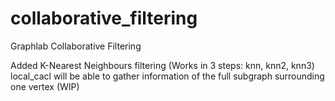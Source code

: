 collaborative_filtering
=======================

Graphlab Collaborative Filtering

Added K-Nearest Neighbours filtering (Works in 3 steps: knn, knn2, knn3)
local_cacl will be able to gather information of the full subgraph surrounding one vertex (WIP)
